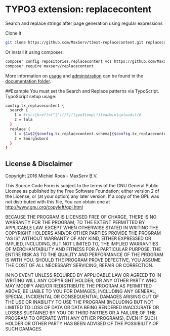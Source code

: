 # TYPO3 extension: replacecontent
Search and replace strings after page generation using regular expressions

Clone it

```bash
git clone https://github.com/MaxServ/t3ext-replacecontent.git replacecontent
```

Or install it using composer:

```bash
composer config repositories.replacecontent vcs https://github.com/MaxServ/t3ext-replacecontent.git
composer require maxserv/replacecontent
```

More information on [usage](Documentation/Introduction/Index.rst) and [administration](Documentation/Administration/Index.rst) can be found in the [documentation folder](Documentation/Index.rst).

##Example
You must set the Search and Replace patterns via TypoScript.
TypoScript setup usage:

```bash
config.tx_replacecontent {
  search {
    1 = #(src|href)=("|')(/?)(typo3temp|fileadmin|uploads)/#
    2 = lala
  }
  replace {
    1 = $1=$2{$config.tx_replacecontent.schema}{$config.tx_replacecontent.host}/$4/
    2 = Smörgåsbord
  }
}
```

## License & Disclaimer
Copyright 2016 Michiel Roos - MaxServ B.V.

This Source Code Form is subject to the terms of the GNU General Public License as published by the Free Software Foundation; either version 2 of the License, or (at your option) any later version. If a copy of the GPL was not distributed with this file, You can obtain one at http://www.gnu.org/copyleft/gpl.html

BECAUSE THE PROGRAM IS LICENSED FREE OF CHARGE, THERE IS NO WARRANTY FOR THE PROGRAM, TO THE EXTENT PERMITTED BY APPLICABLE LAW. EXCEPT WHEN OTHERWISE STATED IN WRITING THE COPYRIGHT HOLDERS AND/OR OTHER PARTIES PROVIDE THE PROGRAM "AS IS" WITHOUT WARRANTY OF ANY KIND, EITHER EXPRESSED OR IMPLIED, INCLUDING, BUT NOT LIMITED TO, THE IMPLIED WARRANTIES OF MERCHANTABILITY AND FITNESS FOR A PARTICULAR PURPOSE. THE ENTIRE RISK AS TO THE QUALITY AND PERFORMANCE OF THE PROGRAM IS WITH YOU. SHOULD THE PROGRAM PROVE DEFECTIVE, YOU ASSUME THE COST OF ALL NECESSARY SERVICING, REPAIR OR CORRECTION.

IN NO EVENT UNLESS REQUIRED BY APPLICABLE LAW OR AGREED TO IN WRITING WILL ANY COPYRIGHT HOLDER, OR ANY OTHER PARTY WHO MAY MODIFY AND/OR REDISTRIBUTE THE PROGRAM AS PERMITTED ABOVE, BE LIABLE TO YOU FOR DAMAGES, INCLUDING ANY GENERAL, SPECIAL, INCIDENTAL OR CONSEQUENTIAL DAMAGES ARISING OUT OF THE USE OR INABILITY TO USE THE PROGRAM (INCLUDING BUT NOT LIMITED TO LOSS OF DATA OR DATA BEING RENDERED INACCURATE OR LOSSES SUSTAINED BY YOU OR THIRD PARTIES OR A FAILURE OF THE PROGRAM TO OPERATE WITH ANY OTHER PROGRAMS), EVEN IF SUCH HOLDER OR OTHER PARTY HAS BEEN ADVISED OF THE POSSIBILITY OF SUCH DAMAGES.
